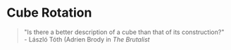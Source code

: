 # Cube Rotation

> "Is there a better description of a cube than that of its construction?" -  László Tóth (Adrien Brody in _The Brutalist_
